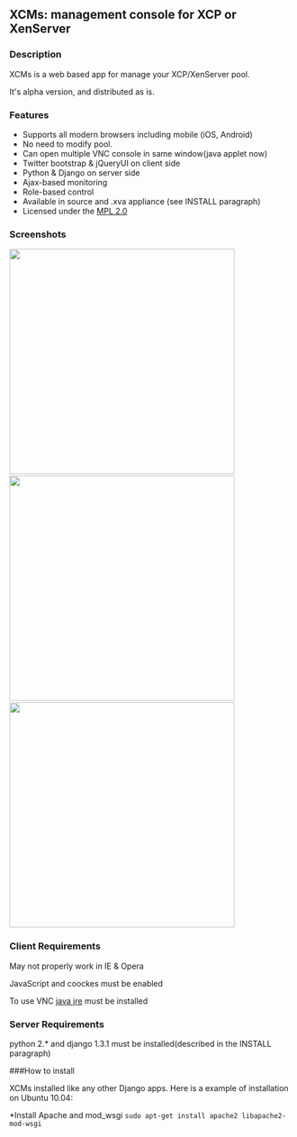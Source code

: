 ## XCMs: management console for XCP or XenServer


### Description

XCMs is a web based app for manage your XCP/XenServer pool.

It's alpha version, and distributed as is.

### Features

* Supports all modern browsers including mobile (iOS, Android)
* No need to modify pool.
* Can open multiple VNC console in same window(java applet now)
* Twitter bootstrap & jQueryUI on client side
* Python & Django on server side
* Ajax-based monitoring
* Role-based control
* Available in source and .xva appliance (see INSTALL paragraph)
* Licensed under the [MPL 2.0](http://www.mozilla.org/MPL/2.0/)

### Screenshots

<img src="https://dl.dropbox.com/u/14074890/monitoring.PNG" width=400>&nbsp;<img src="https://dl.dropbox.com/u/14074890/user_management.PNG" width=400>&nbsp;
<img src="https://dl.dropbox.com/u/14074890/vnc.PNG" width=400>

### Client Requirements

May not properly work in IE & Opera

JavaScript and coockes must be enabled

To use VNC [java jre](http://www.oracle.com/technetwork/java/javase/downloads/index.html) must be installed

### Server Requirements

python 2.* and django 1.3.1 must be installed(described in the INSTALL paragraph)


###How to install

XCMs installed like any other Django apps. Here is a example of installation on Ubuntu 10.04:

*Install Apache and mod_wsgi
	`sudo apt-get install apache2 libapache2-mod-wsgi`


